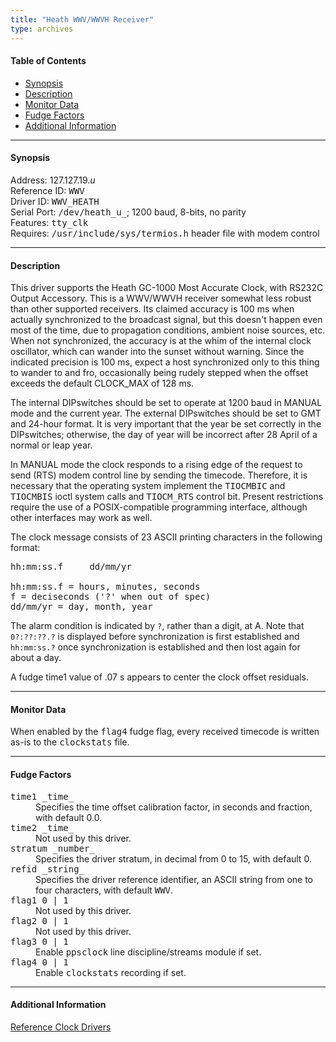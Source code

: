 ```yaml
---
title: "Heath WWV/WWVH Receiver"
type: archives
---
```


#### Table of Contents

*   [Synopsis](/archives/3-5.93e/driver19/#synopsis)
*   [Description](/archives/3-5.93e/driver19/#description)
*   [Monitor Data](/archives/3-5.93e/driver19/#monitor-data)
*   [Fudge Factors](/archives/3-5.93e/driver19/#fudge-factors)
*   [Additional Information](/archives/3-5.93e/driver19/#additional-information)

* * *

#### Synopsis

Address: 127.127.19._u_  
Reference ID: <tt>WWV</tt>  
Driver ID: <tt>WWV_HEATH</tt>  
Serial Port: <tt>/dev/heath_u_</tt>; 1200 baud, 8-bits, no parity  
Features: <tt>tty_clk</tt>  
Requires: <tt>/usr/include/sys/termios.h</tt> header file with modem control

* * *

#### Description

This driver supports the Heath GC-1000 Most Accurate Clock, with RS232C Output Accessory. This is a WWV/WWVH receiver somewhat less robust than other supported receivers. Its claimed accuracy is 100 ms when actually synchronized to the broadcast signal, but this doesn't happen even most of the time, due to propagation conditions, ambient noise sources, etc. When not synchronized, the accuracy is at the whim of the internal clock oscillator, which can wander into the sunset without warning. Since the indicated precision is 100 ms, expect a host synchronized only to this thing to wander to and fro, occasionally being rudely stepped when the offset exceeds the default CLOCK_MAX of 128 ms. 

The internal DIPswitches should be set to operate at 1200 baud in MANUAL mode and the current year. The external DIPswitches should be set to GMT and 24-hour format. It is very important that the year be set correctly in the DIPswitches; otherwise, the day of year will be incorrect after 28 April of a normal or leap year.

In MANUAL mode the clock responds to a rising edge of the request to send (RTS) modem control line by sending the timecode. Therefore, it is necessary that the operating system implement the <tt>TIOCMBIC</tt> and <tt>TIOCMBIS</tt> ioctl system calls and <tt>TIOCM_RTS</tt> control bit. Present restrictions require the use of a POSIX-compatible programming interface, although other interfaces may work as well.

The clock message consists of 23 ASCII printing characters in the following format:

<pre>hh:mm:ss.f     dd/mm/yr<cr>

hh:mm:ss.f = hours, minutes, seconds
f = deciseconds ('?' when out of spec)
dd/mm/yr = day, month, year</pre>

The alarm condition is indicated by `?`, rather than a digit, at A. Note that `0?:??:??.?` is displayed before synchronization is first established and `hh:mm:ss.?` once synchronization is established and then lost again for about a day.

A fudge time1 value of .07 s appears to center the clock offset residuals.

* * *

#### Monitor Data

When enabled by the <tt>flag4</tt> fudge flag, every received timecode is written as-is to the <tt>clockstats</tt> file. 

* * *

#### Fudge Factors

<dl>

<dt><tt>time1 _time_</tt></dt>

<dd>Specifies the time offset calibration factor, in seconds and fraction, with default 0.0.</dd>

<dt><tt>time2 _time_</tt></dt>

<dd>Not used by this driver.</dd>

<dt><tt>stratum _number_</tt></dt>

<dd>Specifies the driver stratum, in decimal from 0 to 15, with default 0.</dd>

<dt><tt>refid _string_</tt></dt>

<dd>Specifies the driver reference identifier, an ASCII string from one to four characters, with default <tt>WWV</tt>.</dd>

<dt><tt>flag1 0 | 1</tt></dt>

<dd>Not used by this driver.</dd>

<dt><tt>flag2 0 | 1</tt></dt>

<dd>Not used by this driver.</dd>

<dt><tt>flag3 0 | 1</tt></dt>

<dd>Enable <tt>ppsclock</tt> line discipline/streams module if set. </dd>

<dt><tt>flag4 0 | 1</tt></dt>

<dd>Enable <tt>clockstats</tt> recording if set.</dd>

* * *

#### Additional Information

[Reference Clock Drivers](/archives/3-5.93e/refclock) 
